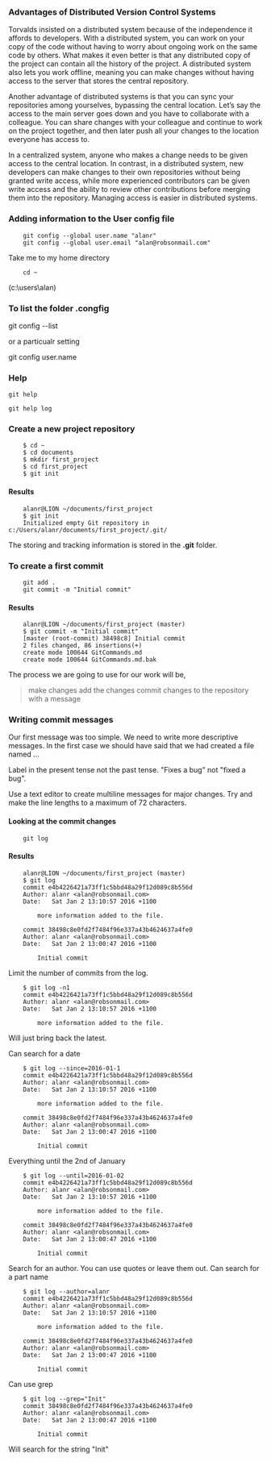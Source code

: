 ### Advantages of Distributed Version Control Systems

Torvalds insisted on a distributed system because of the independence it affords to
developers. With a distributed system, you can work on your copy of the code
without having to worry about ongoing work on the same code by others. What
makes it even better is that any distributed copy of the project can contain all the
history of the project. A distributed system also lets you work offline, meaning you
can make changes without having access to the server that stores the central repository.

Another advantage of distributed systems is that you can sync your repositories
among yourselves, bypassing the central location. Let’s say the access to the main
server goes down and you have to collaborate with a colleague. You can share
changes with your colleague and continue to work on the project together, and then
later push all your changes to the location everyone has access to.

In a centralized system, anyone who makes a change needs to be given access to
the central location. In contrast, in a distributed system, new developers can make
changes to their own repositories without being granted write access, while more
experienced contributors can be given write access and the ability to review other
contributions before merging them into the repository. Managing access is easier in
distributed systems.

### Adding information to the User config file

		git config --global user.name "alanr"
		git config --global user.email "alan@robsonmail.com"

Take me to my home directory
		
		cd ~

(c:\users\alan)

### To list the folder .congfig

git config --list

or a particualr setting

git config user.name




### Help

	git help

	git help log

### Create a new project repository

		$ cd ~
		$ cd documents
		$ mkdir first_project
		$ cd first_project
		$ git init
 
#### Results

		alanr@LION ~/documents/first_project
		$ git init
		Initialized empty Git repository in c:/Users/alanr/documents/first_project/.git/

The storing and tracking information is stored in the **.git** folder.

### To create a first commit

		git add .
		git commit -m "Initial commit"
		
#### Results

		alanr@LION ~/documents/first_project (master)
		$ git commit -m "Initial commit"
		[master (root-commit) 38498c8] Initial commit
		2 files changed, 86 insertions(+)
		create mode 100644 GitCommands.md
		create mode 100644 GitCommands.md.bak		

The process we are going to use for our work will be,

> make changes
> add the changes
> commit changes to the repository with a message

### Writing commit messages

Our first message was too simple. We need to write more descriptive messages. In the first case we should have said that we had created a file named ...

Label in the present tense not the past tense. "Fixes a bug" not "fixed a bug".

Use a text editor to create multiline messages for major changes. Try and make the line lengths to a maximum of 72 characters.

#### Looking at the commit changes

		git log
		
#### Results

		alanr@LION ~/documents/first_project (master)
		$ git log
		commit e4b4226421a73ff1c5bbd48a29f12d089c8b556d
		Author: alanr <alan@robsonmail.com>
		Date:   Sat Jan 2 13:10:57 2016 +1100
		
			more information added to the file.
		
		commit 38498c8e0fd2f7484f96e337a43b4624637a4fe0
		Author: alanr <alan@robsonmail.com>
		Date:   Sat Jan 2 13:00:47 2016 +1100
		
			Initial commit		

Limit the number of commits from the log.

		$ git log -n1
		commit e4b4226421a73ff1c5bbd48a29f12d089c8b556d
		Author: alanr <alan@robsonmail.com>
		Date:   Sat Jan 2 13:10:57 2016 +1100
		
			more information added to the file.			
			
Will just bring back the latest.


Can search for a date

		$ git log --since=2016-01-1
		commit e4b4226421a73ff1c5bbd48a29f12d089c8b556d
		Author: alanr <alan@robsonmail.com>
		Date:   Sat Jan 2 13:10:57 2016 +1100
		
			more information added to the file.
		
		commit 38498c8e0fd2f7484f96e337a43b4624637a4fe0
		Author: alanr <alan@robsonmail.com>
		Date:   Sat Jan 2 13:00:47 2016 +1100
		
			Initial commit


Everything until the 2nd of January

		$ git log --until=2016-01-02
		commit e4b4226421a73ff1c5bbd48a29f12d089c8b556d
		Author: alanr <alan@robsonmail.com>
		Date:   Sat Jan 2 13:10:57 2016 +1100
		
			more information added to the file.
		
		commit 38498c8e0fd2f7484f96e337a43b4624637a4fe0
		Author: alanr <alan@robsonmail.com>
		Date:   Sat Jan 2 13:00:47 2016 +1100
		
			Initial commit

Search for an author. You can use quotes or leave them out. Can search for a part name

		$ git log --author=alanr
		commit e4b4226421a73ff1c5bbd48a29f12d089c8b556d
		Author: alanr <alan@robsonmail.com>
		Date:   Sat Jan 2 13:10:57 2016 +1100
		
			more information added to the file.
		
		commit 38498c8e0fd2f7484f96e337a43b4624637a4fe0
		Author: alanr <alan@robsonmail.com>
		Date:   Sat Jan 2 13:00:47 2016 +1100
		
			Initial commit
			
			
Can use grep

		$ git log --grep="Init"
		commit 38498c8e0fd2f7484f96e337a43b4624637a4fe0
		Author: alanr <alan@robsonmail.com>
		Date:   Sat Jan 2 13:00:47 2016 +1100
		
			Initial commit
			
Will search for the string "Init"	






		
